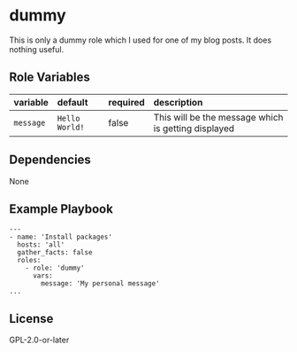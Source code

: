 dummy
=========
This is only a dummy role which I used for one of my blog posts. It does nothing useful.

Role Variables
--------------
| variable                                     | default                      | required | description                                                                    |
| :---------------------------------           | :--------------------------- | :------- | :----------------------------------------------------------------------------- |
| `message`                                    | `Hello World!`               | false    | This will be the message which is getting displayed                            |


Dependencies
------------

None

Example Playbook
----------------

```
---
- name: 'Install packages'
  hosts: 'all'
  gather_facts: false
  roles:
    - role: 'dummy'
      vars:
        message: 'My personal message'
...
```

License
-------

GPL-2.0-or-later
